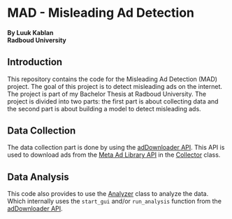 # MAD - Misleading Ad Detection
#### By Luuk Kablan <br> Radboud University

## Introduction
This repository contains the code for the Misleading Ad Detection (MAD) project. 
The goal of this project is to detect misleading ads on the internet. 
The project is part of my Bachelor Thesis at Radboud University. 
The project is divided into two parts: 
the first part is about collecting data and the second part is about building a model to detect misleading ads.

## Data Collection
The data collection part is done by using the [adDownloader API](https://github.com/Paularossi/AdDownloader).
This API is used to download ads from the [Meta Ad Library API](https://www.facebook.com/ads/library/api?_rdr)
in the [Collector](collect.py) class.

## Data Analysis
This code also provides to use the [Analyzer](analyze.py) class to analyze the data. Which internally uses the 
`start_gui` and/or `run_analysis` function from the [adDownloader API](https://github.com/Paularossi/AdDownloader).
